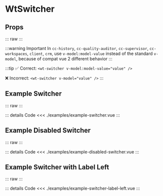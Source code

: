 <script setup>
import Docs from './wt-switcher-docs.vue';
import ExampleSwitcher from './examples/example-switcher.vue';
import ExampleDisabledSwitcher from './examples/example-disabled-switcher.vue';
import ExampleSwitcherLabelLeft from './examples/example-switcher-label-left.vue';
</script>

# WtSwitcher

## Props

::: raw
<Docs/>
:::

:::warning Important
In `cc-history`, `cc-quality-auditor`, `cc-supervisor`, `cc-workspaces`, `client`, `crm`, use `v-model:model-value` instead of the standard `v-model`, because of compat vue 2 different behavior
:::

:::tip
✅ Correct: `<wt-switcher v-model:model-value="value" />` 

❌ Incorrect: `<wt-switcher v-model="value" />`
:::

## Example Switcher

::: raw
<ExampleSwitcher/>
:::

::: details Code
<<< ./examples/example-switcher.vue
:::

## Example Disabled Switcher

::: raw
<ExampleDisabledSwitcher/>
:::

::: details Code
<<< ./examples/example-disabled-switcher.vue
:::

## Example Switcher with Label Left

::: raw
<ExampleSwitcherLabelLeft/>
:::

::: details Code
<<< ./examples/example-switcher-label-left.vue
:::
